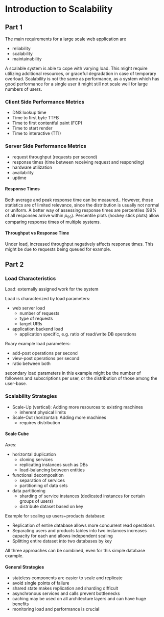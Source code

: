 # Introduction to Scalability

## Part 1

The main requirements for a large scale web application are

* reliability
* scalability
* maintainability

A scalable system is able to cope with varying load.
This might require utilizing additional resources, or graceful degradation in case of temporary overload.
Scalability is not the same as performance, as a system which has good performance for a single user it might still not scale well for large numbers of users.

### Client Side Performance Metrics

* DNS lookup time
* Time to first byte TTFB
* Time to first contentful paint (FCP)
* Time to start render
* Time to interactive (TTI)

### Server Side Performance Metrics

* request throughput (requests per second)
* response times (time between receiving request and responding)
* hardware utilization
* availability
* uptime

#### Response Times

Both average and peak response time can be measured..
However, those statistics are of limited relevance, since the distribution is usually not normal or uniform.
A better way of assessing response times are percentiles (99% of all responses arrive within $p_{99}$).
Percentile plots (hockey stick plots) allow comparing response times of multiple systems.

#### Throughput vs Response Time

Under load, increased throughput negatively affects response times.
This might be due to requests being queued for example.

## Part 2

### Load Characteristics

Load: externally assigned work for the system

Load is characterized by load parameters:

* web server load
  * number of requests
  * type of requests
  * target URIs
* application backend load
  * application specific, e.g. ratio of read/write DB operations

Roary example load parameters:

* add-post operations per second
* view-post operations per second
* ratio between both

secondary load parameters in this example might be the number of followers and subscriptions per user,
or the distribution of those among the user-base.

### Scalability Strategies

* Scale-Up (vertical): Adding more resources to existing machines
  * inherent physical limits
* Scale-Out (horizontal): Adding more machines
  * requires distribution

#### Scale Cube

Axes:

* horizontal duplication
  * cloning services
  * replicating instances such as DBs
  * load-balancing between entities
* functional decomposition
  * separation of services
  * partitioning of data sets
* data partitioning
  * sharding of service instances (dedicated instances for certain groups of users)
  * distribute dataset based on key

Example for scaling up users+products database:

* Replication of entire database allows more concurrent read operations
* Separating users and products tables into two instances increases capacity for each and allows independent scaling
* Splitting entire dataset into two databases by key

All three approaches can be combined, even for this simple database example.

#### General Strategies

* stateless components are easier to scale and replicate
* avoid single points of failure
* shared state makes replication and sharding difficult
* asynchronous services and calls prevent bottlenecks
* caching may be used on all architecture layers and can have huge benefits
* monitoring load and performance is crucial
